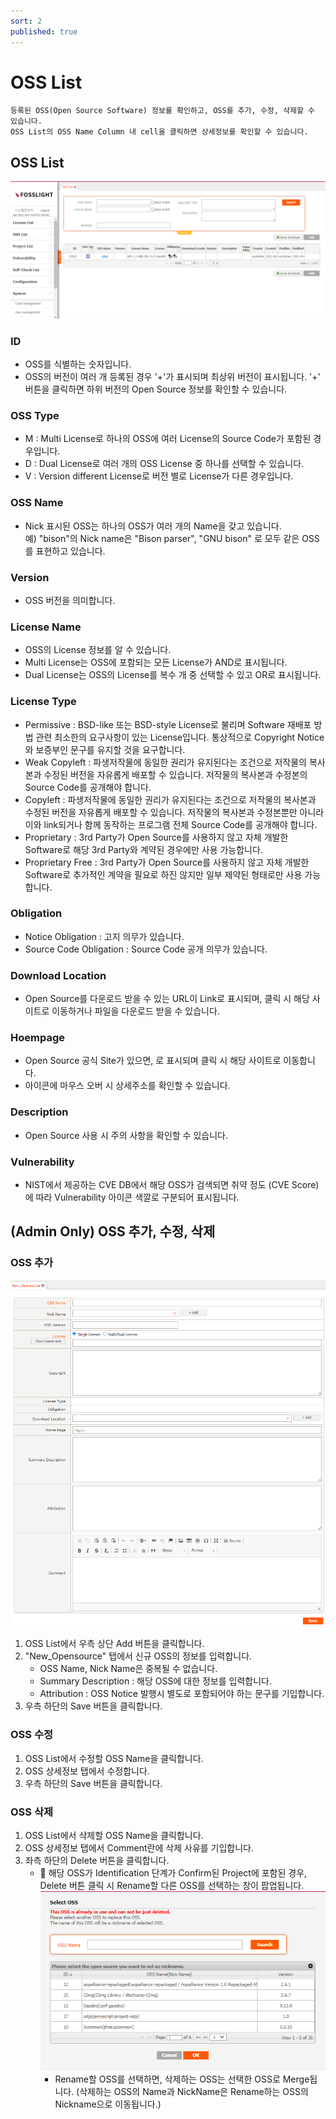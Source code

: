 ```yaml
---
sort: 2
published: true
---
```

# OSS List
```note
등록된 OSS(Open Source Software) 정보를 확인하고, OSS를 추가, 수정, 삭제할 수 있습니다.
OSS List의 OSS Name Column 내 cell을 클릭하면 상세정보를 확인할 수 있습니다. 
```
## OSS List
![OssList](../images/oss_list.png)  

### ID  
- OSS를 식별하는 숫자입니다.
- OSS의 버전이 여러 개 등록된 경우 '+'가 표시되며 최상위 버전이 표시됩니다. '+' 버튼을 클릭하면 하위 버전의 Open Source 정보를 확인할 수 있습니다.

### OSS Type  
- M : Multi License로 하나의 OSS에 여러 License의 Source Code가 포함된 경우입니다.
- D : Dual License로 여러 개의 OSS  License 중 하나를 선택할 수 있습니다.
- V : Version different License로 버전 별로 License가 다른 경우입니다.

### OSS Name 
- Nick 표시된 OSS는 하나의 OSS가 여러 개의 Name을 갖고 있습니다.    
    예) "bison"의 Nick name은 "Bison parser", "GNU bison" 로 모두 같은 OSS를 표현하고 있습니다.
      
### Version 
- OSS 버전을 의미합니다.

### License Name 
- OSS의 License 정보를 알 수 있습니다.  
- Multi License는 OSS에 포함되는 모든 License가 AND로 표시됩니다.
- Dual License는 OSS의 License를 복수 개 중 선택할 수 있고 OR로 표시됩니다.

### License Type
- Permissive : BSD-like 또는 BSD-style License로 불리며 Software 재배포 방법 관련 최소한의 요구사항이 있는 License입니다. 통상적으로 Copyright Notice 와 보증부인 문구를 유지할 것을 요구합니다.
- Weak Copyleft : 파생저작물에 동일한 권리가 유지된다는 조건으로 저작물의 복사본과 수정된 버전을 자유롭게 배포할 수 있습니다. 저작물의 복사본과 수정본의 Source Code를 공개해야 합니다.
- Copyleft : 파생저작물에 동일한 권리가 유지된다는 조건으로 저작물의 복사본과 수정된 버전을 자유롭게 배포할 수 있습니다. 저작물의 복사본과 수정본뿐만 아니라 이와 link되거나 함께 동작하는 프로그램 전체 Source Code를 공개해야 합니다.
- Proprietary : 3rd Party가 Open Source를 사용하지 않고 자체 개발한 Software로 해당 3rd Party와 계약된 경우에만 사용 가능합니다.
- Proprietary Free : 3rd Party가 Open Source를 사용하지 않고 자체 개발한 Software로 추가적인 계약을 필요로 하진 않지만 일부 제약된 형태로만 사용 가능합니다.

### Obligation 
- Notice Obligation : 고지 의무가 있습니다.
- Source Code Obligation : Source Code 공개 의무가 있습니다. 

### Download Location 
- Open Source를 다운로드 받을 수 있는 URL이 Link로 표시되며, 클릭 시 해당 사이트로 이동하거나 파일을 다운로드 받을 수 있습니다.

### Hoempage 
- Open Source 공식 Site가 있으면, 로 표시되며 클릭 시 해당 사이트로  이동합니다.
- 아이콘에 마우스 오버 시 상세주소를 확인할 수 있습니다.

### Description 
- Open Source 사용 시 주의 사항을 확인할 수 있습니다.

### Vulnerability 
- NIST에서 제공하는 CVE DB에서 해당 OSS가 검색되면 취약 정도 (CVE Score)에 따라 Vulnerability 아이콘 색깔로 구분되어 표시됩니다.

## (Admin Only) OSS 추가, 수정, 삭제
### OSS 추가
![NEW_OSS](../images/2_oss_new.png)  
1. OSS List에서 우측 상단 Add 버튼을 클릭합니다.
2. "New_Opensource" 탭에서 신규 OSS의 정보를 입력합니다.
    - OSS Name, Nick Name은 중복될 수 없습니다. 
    - Summary Description : 해당 OSS에 대한 정보를 입력합니다.
    - Attribution : OSS Notice 발행시 별도로 포함되어야 하는 문구를 기입합니다.
3. 우측 하단의 Save 버튼을 클릭합니다.

### OSS 수정
1. OSS List에서 수정할 OSS Name을 클릭합니다.
2. OSS 상세정보 탭에서 수정합니다.
3. 우측 하단의 Save 버튼을 클릭합니다.

### OSS 삭제
1. OSS List에서 삭제할 OSS Name을 클릭합니다.
2. OSS 상세정보 탭에서 Comment란에 삭제 사유를 기입합니다.
3. 좌측 하단의 Delete 버튼을 클릭합니다.
    - 📢 해당 OSS가 Identification 단계가 Confirm된 Project에 포함된 경우, Delete 버튼 클릭 시 Rename할 다른 OSS를 선택하는 창이 팝업됩니다. 
    ![NEW_OSS](../images/2_oss_rename.png)
        - Rename할 OSS를 선택하면, 삭제하는 OSS는 선택한 OSS로 Merge됩니다. (삭제하는 OSS의 Name과 NickName은 Rename하는 OSS의 Nickname으로 이동됩니다.)




